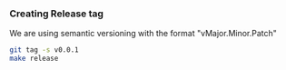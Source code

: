 ### Creating Release tag
We are using semantic versioning with the format "vMajor.Minor.Patch"

```sh
git tag -s v0.0.1
make release
```

